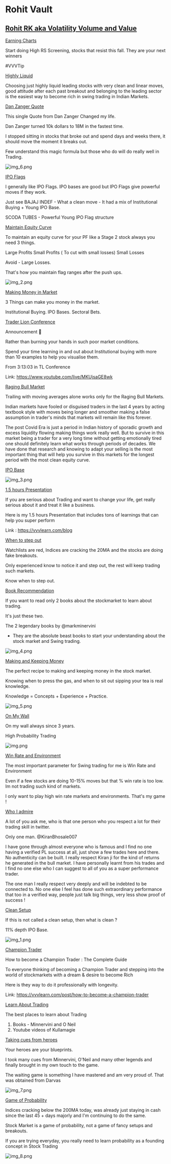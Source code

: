 # **Rohit Vault**

## [Rohit RK aka Volatility Volume and Value](https://x.com/VVVStockAnalyst)

[Earning Charts](https://x.com/VVVStockAnalyst/status/1933178361918222553)

Start doing High RS Screening, stocks that resist this fall. They are your next winners

#VVVTip

[Highly Liquid](https://x.com/VVVStockAnalyst/status/1931288884794753533)

Choosing just highly liquid leading stocks with very clean and linear moves, good attitude after each past breakout and belonging to the leading sector is the easiest way to become rich in swing trading in Indian Markets.

[Dan Zanger Quote](https://x.com/VVVStockAnalyst/status/1941047374173909299)

This single Quote from Dan Zanger Changed my life.

Dan Zanger turned 10k dollars to 18M in the fastest time.

I stopped sitting in stocks that broke out and spend days and weeks there, it should move the moment it breaks out.

Few understand this magic formula but those who do will do really well in Trading.

![img_6.png](img_6.png)

[IPO Flags](https://x.com/VVVStockAnalyst/status/1940813584407449767)

I generally like IPO Flags. IPO bases are good but IPO Flags give powerful moves if they work.

Just see BAJAJ INDEF - What a clean move - It had a mix of Institutional Buying + Young IPO Base.

SCODA TUBES - Powerful Young IPO Flag structure

[Maintain Equity Curve](https://x.com/VVVStockAnalyst/status/1940261276598641094)

To maintain an equity curve for your PF like a Stage 2 stock always you need 3 things.

Large Profits
Small Profits ( To cut with small losses)
Small Losses

Avoid - Large Losses.

That's how you maintain flag ranges after the push ups.

![img_2.png](img_2.png)

[Making Money in Market](https://x.com/VVVStockAnalyst/status/1939542785293492674)

3 Things can make you money in the market.

Institutional Buying.
IPO Bases.
Sectoral Bets.


[Trader Lion Conference](https://x.com/VVVStockAnalyst/status/1949704716134351330)

Announcement 📣

Rather than burning your hands in such poor market conditions.

Spend your time learning in and out about Institutional buying with more than 10 examples to help you visualise them.

From 3:13:03 in TL Conference

Link: https://www.youtube.com/live/MKUjsaGE8wk


[Raging Bull Market](https://x.com/VVVStockAnalyst/status/1948645193609031865)

Trailing with moving averages alone works only for the Raging Bull Markets.

Indian markets have fooled or disguised traders in the last 4 years by acting textbook style with moves being longer and smoother making a false assumption in trader's minds that markets will remain like this forever.

The post Covid Era is just a period in Indian history of sporadic growth and excess liquidity flowing making things work really well. But to survive in this market being a trader for a very long time without getting emotionally tired one should definitely learn what works through periods of decades. We have done that research and knowing to adapt your selling is the most important thing that will help you survive in this markets for the longest period with the most clean equity curve.


[IPO Base](https://x.com/VVVStockAnalyst/status/1954464526482706667)

![img_3.png](img_3.png)

[1.5 hours Presentation](https://x.com/VVVStockAnalyst/status/1954870642920341575)

If you are serious about Trading and want to change your life, get really serious about it and treat it like a business.

Here is my 1.5 hours Presentation that includes tons of learnings that can help you super perform

Link : https://vvvlearn.com/blog

[When to step out](https://x.com/VVVStockAnalyst/status/1947881931594473721)

Watchlists are red, Indices are cracking the 20MA and the stocks are doing fake breakouts.

Only experienced know to notice it and step out, the rest will keep trading such markets.

Know when to step out.


[Book Recommendation](https://x.com/VVVStockAnalyst/status/1947861730178068970)

If you want to read only 2 books about the stockmarket to learn about trading.

It's just these two.

The 2 legendary books by @markminervini
- They are the absolute beast books to start your understanding about the stock market and Swing trading.

![img_4.png](img_4.png)

[Making and Keeping Money](https://x.com/VVVStockAnalyst/status/1947136953067155779)

The perfect recipe to making and keeping money in the stock market.

Knowing when to press the gas, and when to sit out sipping your tea is real knowledge.

Knowledge = Concepts + Experience + Practice.

![img_5.png](img_5.png)

[On My Wall](https://x.com/VVVStockAnalyst/status/1959849396985815236)

On my wall always since 3 years.

High Probability Trading

![img.png](img.png)

[Win Rate and Environment](https://x.com/VVVStockAnalyst/status/1958818358389842320)

The most important parameter for Swing trading for me is Win Rate and Environment

Even if a few stocks are doing 10-15% moves but that % win rate is too low. Im not trading such kind of markets.

I only want to play high win rate markets and environments. That's my game !


[Who I admire](https://x.com/VVVStockAnalyst/status/1958821658355278134)

A lot of you ask me, who is that one person who you respect a lot for their trading skill in twitter.

Only one man.
@KiranBhosale007


I have gone through almost everyone who is famous and I find no one having a verified PL success at all, just show a few trades here and there. No authenticity can be built. I really respect Kiran ji for the kind of returns he generated in the bull market. I have personally learnt from his trades and I find no one else who I can suggest to all of you as a super performance trader.

The one man I really respect very deeply and will be indebted to be connected to. No one else I feel has done such extraordinary performance that too in a verified way, people just talk big things, very less show proof of success !

[Clean Setup](https://x.com/VVVStockAnalyst/status/1957674058968903973)

If this is not called a clean setup, then what is clean ?

11% depth IPO Base.

![img_1.png](img_1.png)

[Champion Trader](https://x.com/VVVStockAnalyst/status/1955138833844208078)

How to become a Champion Trader : The Complete Guide

To everyone thinking of becoming a Champion Trader and stepping into the world of stockmarkets with a dream & desire to become Rich

Here is they way to do it professionally with longevity.

Link: https://vvvlearn.com/post/how-to-become-a-champion-trader

[Learn About Trading](https://x.com/VVVStockAnalyst/status/1849106956335919361)

The best places to learn about Trading

1. Books - Minnervini and O Neil
2. Youtube videos of Kullamagie

[Taking cues from heroes](https://x.com/VVVStockAnalyst/status/1961000167320027186)

Your heroes are your blueprints.

I took many cues from Minnervini, O'Neil and many other legends and finally brought in my own touch to the game.

The waiting game is something I have mastered and am very proud of. That was obtained from Darvas

![img_7.png](img_7.png)

[Game of Probability](https://x.com/VVVStockAnalyst/status/1961000661291827551)

Indices cracking below the 200MA today, was already just staying in cash since the last 45 + days majorly and I'm continuing to do the same.

Stock Market is a game of probability, not a game of fancy setups and breakouts.

If you are trying everyday, you really need to learn probability as a founding concept in Stock Trading

![img_8.png](img_8.png)



